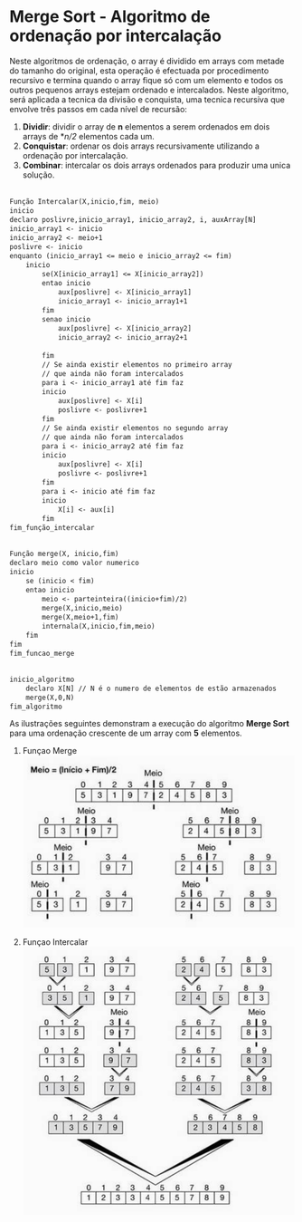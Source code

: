 # Merge Sort - Algoritmo de ordenação por intercalação

Neste algoritmos de ordenação, o array é dividido em arrays com metade do tamanho do original, esta operação é efectuada por procedimento recursivo e termina quando o array fique só com um elemento e todos os outros pequenos arrays estejam ordenado e intercalados.
Neste algoritmo, será aplicada a tecnica da divisão e conquista, uma tecnica recursiva que envolve três passos em cada nível de recursão:

1. **Dividir**: dividir o array de **n** elementos a serem ordenados em dois arrays de **n/2* elementos cada um.
1. **Conquistar**: ordenar os dois arrays recursivamente utilizando a ordenação por intercalação.
1. **Combinar**: intercalar os dois arrays ordenados para produzir uma unica solução.


```pseudocode

Função Intercalar(X,inicio,fim, meio)
inicio
declaro poslivre,inicio_array1, inicio_array2, i, auxArray[N]
inicio_array1 <- inicio
inicio_array2 <- meio+1
poslivre <- inicio
enquanto (inicio_array1 <= meio e inicio_array2 <= fim)
    inicio
        se(X[inicio_array1] <= X[inicio_array2])
        entao inicio
            aux[poslivre] <- X[inicio_array1]
            inicio_array1 <- inicio_array1+1
        fim
        senao inicio
            aux[poslivre] <- X[inicio_array2]
            inicio_array2 <- inicio_array2+1
            
        fim
        // Se ainda existir elementos no primeiro array
        // que ainda não foram intercalados
        para i <- inicio_array1 até fim faz
        inicio
            aux[poslivre] <- X[i]
            poslivre <- poslivre+1
        fim
        // Se ainda existir elementos no segundo array
        // que ainda não foram intercalados
        para i <- inicio_array2 até fim faz
        inicio
            aux[poslivre] <- X[i]
            poslivre <- poslivre+1
        fim
        para i <- inicio até fim faz
        inicio
            X[i] <- aux[i]
        fim
fim_função_intercalar
```

```pseudocode

Função merge(X, inicio,fim)
declaro meio como valor numerico  
inicio
    se (inicio < fim)
    entao inicio
        meio <- parteinteira((inicio+fim)/2)
        merge(X,inicio,meio)
        merge(X,meio+1,fim)
        internala(X,inicio,fim,meio)
    fim
fim
fim_funcao_merge
```
```pseudocode

inicio_algoritmo
    declaro X[N] // N é o numero de elementos de estão armazenados
    merge(X,0,N)
fim_algoritmo
```
As ilustrações seguintes demonstram a execução do algoritmo **Merge Sort** para uma ordenação crescente de um array com __5__ elementos.

1. Funçao Merge
![funçao_merge](../images/algoritmos/merge_sort_funcao_merge.png)

1. Funçao Intercalar
![funcao_intercalar](../images/algoritmos/merge_sort_funcao_intercalar.png)


